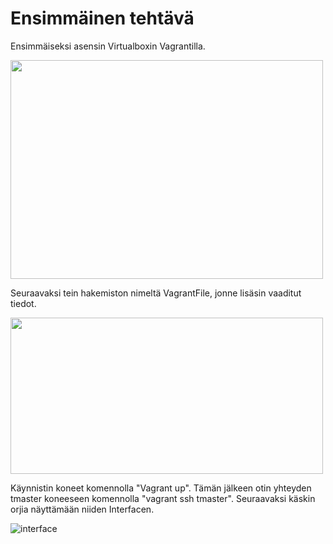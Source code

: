# Ensimmäinen tehtävä

Ensimmäiseksi asensin Virtualboxin Vagrantilla.

<img src="https://user-images.githubusercontent.com/104196551/229482751-3b7559ab-264c-4bbd-ade4-d9cfc33d880d.png" width="500" height="350" />

Seuraavaksi tein hakemiston nimeltä VagrantFile, jonne lisäsin vaaditut tiedot.

<img src="https://user-images.githubusercontent.com/104196551/229485591-a3a4334f-7eb7-4b15-b27b-3b3a1d7f02f2.png" width="500" height="250" />

Käynnistin koneet komennolla "Vagrant up". Tämän jälkeen otin yhteyden tmaster koneeseen komennolla "vagrant ssh tmaster". Seuraavaksi käskin orjia näyttämään niiden Interfacen.

![interface](https://user-images.githubusercontent.com/104196551/229487902-8845114e-bb39-4228-9a3a-9742b590c03f.png)
